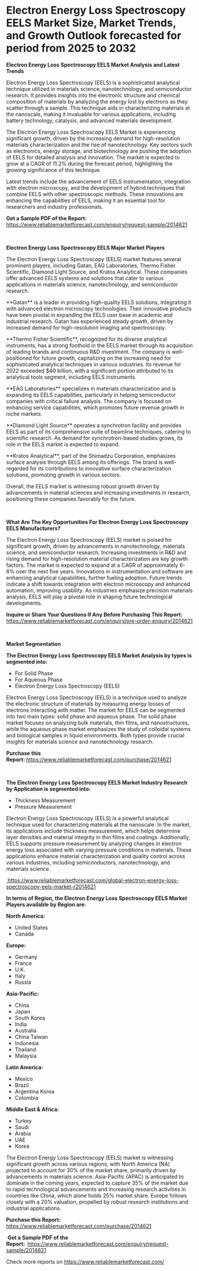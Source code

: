 <p><h1>Electron Energy Loss Spectroscopy EELS Market Size, Market Trends, and Growth Outlook forecasted for period from 2025 to 2032</h1></p><p><strong>Electron Energy Loss Spectroscopy EELS Market Analysis and Latest Trends</strong></p>
<p><p>Electron Energy Loss Spectroscopy (EELS) is a sophisticated analytical technique utilized in materials science, nanotechnology, and semiconductor research. It provides insights into the electronic structure and chemical composition of materials by analyzing the energy lost by electrons as they scatter through a sample. This technique aids in characterizing materials at the nanoscale, making it invaluable for various applications, including battery technology, catalysis, and advanced materials development.</p><p>The Electron Energy Loss Spectroscopy EELS Market is experiencing significant growth, driven by the increasing demand for high-resolution materials characterization and the rise of nanotechnology. Key sectors such as electronics, energy storage, and biotechnology are pushing the adoption of EELS for detailed analysis and innovation. The market is expected to grow at a CAGR of 11.2% during the forecast period, highlighting the growing significance of this technique. </p><p>Latest trends include the advancement of EELS instrumentation, integration with electron microscopy, and the development of hybrid techniques that combine EELS with other spectroscopic methods. These innovations are enhancing the capabilities of EELS, making it an essential tool for researchers and industry professionals.</p></p>
<p><strong>Get a Sample PDF of the Report:&nbsp;</strong> <a href="https://www.reliablemarketforecast.com/enquiry/request-sample/2014621?utm_campaign=3069&utm_medium=2&utm_source=Github&utm_content=ia&utm_term=29032025&utm_id=electron-energy-loss-spectroscopy-eels">https://www.reliablemarketforecast.com/enquiry/request-sample/2014621</a></p>
<p>&nbsp;</p>
<p><strong>Electron Energy Loss Spectroscopy EELS Major Market Players</strong></p>
<p><p>The Electron Energy Loss Spectroscopy (EELS) market features several prominent players, including Gatan, EAG Laboratories, Thermo Fisher Scientific, Diamond Light Source, and Kratos Analytical. These companies offer advanced EELS systems and solutions that cater to various applications in materials science, nanotechnology, and semiconductor research.</p><p>**Gatan** is a leader in providing high-quality EELS solutions, integrating it with advanced electron microscopy technologies. Their innovative products have been pivotal in expanding the EELS user base in academic and industrial research. Gatan has experienced steady growth, driven by increased demand for high-resolution imaging and spectroscopy.</p><p>**Thermo Fisher Scientific**, recognized for its diverse analytical instruments, has a strong foothold in the EELS market through its acquisition of leading brands and continuous R&D investment. The company is well-positioned for future growth, capitalizing on the increasing need for sophisticated analytical techniques in various industries. Its revenue for 2022 exceeded $40 billion, with a significant portion attributed to its analytical tools segment, including EELS instruments.</p><p>**EAG Laboratories** specializes in materials characterization and is expanding its EELS capabilities, particularly in helping semiconductor companies with critical failure analysis. The company is focused on enhancing service capabilities, which promotes future revenue growth in niche markets.</p><p>**Diamond Light Source** operates a synchrotron facility and provides EELS as part of its comprehensive suite of beamline techniques, catering to scientific research. As demand for synchrotron-based studies grows, its role in the EELS market is expected to expand.</p><p>**Kratos Analytical**, part of the Shimadzu Corporation, emphasizes surface analysis through EELS among its offerings. The brand is well-regarded for its contributions to innovative surface characterization solutions, promoting growth in various sectors.</p><p>Overall, the EELS market is witnessing robust growth driven by advancements in material sciences and increasing investments in research, positioning these companies favorably for the future.</p></p>
<p>&nbsp;</p>
<p><strong>What Are The Key Opportunities For Electron Energy Loss Spectroscopy EELS Manufacturers?</strong></p>
<p><p>The Electron Energy Loss Spectroscopy (EELS) market is poised for significant growth, driven by advancements in nanotechnology, materials science, and semiconductor research. Increasing investments in R&D and rising demand for high-resolution material characterization are key growth factors. The market is expected to expand at a CAGR of approximately 6-8% over the next five years. Innovations in instrumentation and software are enhancing analytical capabilities, further fueling adoption. Future trends indicate a shift towards integration with electron microscopy and enhanced automation, improving usability. As industries emphasize precision materials analysis, EELS will play a pivotal role in shaping future technological developments.</p></p>
<p><strong>Inquire or Share Your Questions If Any Before Purchasing This Report:</strong> <a href="https://www.reliablemarketforecast.com/enquiry/pre-order-enquiry/2014621?utm_campaign=3069&utm_medium=2&utm_source=Github&utm_content=ia&utm_term=29032025&utm_id=electron-energy-loss-spectroscopy-eels">https://www.reliablemarketforecast.com/enquiry/pre-order-enquiry/2014621</a></p>
<p>&nbsp;</p>
<p><strong>Market Segmentation</strong></p>
<p><strong>The Electron Energy Loss Spectroscopy EELS Market Analysis by types is segmented into:</strong></p>
<p><ul><li>For Solid Phase</li><li>For Aqueous Phase</li><li>Electron Energy Loss Spectroscopy (EELS)</li></ul></p>
<p><p>Electron Energy Loss Spectroscopy (EELS) is a technique used to analyze the electronic structure of materials by measuring energy losses of electrons interacting with matter. The market for EELS can be segmented into two main types: solid phase and aqueous phase. The solid phase market focuses on analyzing bulk materials, thin films, and nanostructures, while the aqueous phase market emphasizes the study of colloidal systems and biological samples in liquid environments. Both types provide crucial insights for materials science and nanotechnology research.</p></p>
<p><strong>Purchase this Report:&nbsp;</strong><a href="https://www.reliablemarketforecast.com/purchase/2014621?utm_campaign=3069&utm_medium=2&utm_source=Github&utm_content=ia&utm_term=29032025&utm_id=electron-energy-loss-spectroscopy-eels">https://www.reliablemarketforecast.com/purchase/2014621</a></p>
<p>&nbsp;</p>
<p><strong>The Electron Energy Loss Spectroscopy EELS Market Industry Research by Application is segmented into:</strong></p>
<p><ul><li>Thickness Measurement</li><li>Pressure Measurement</li></ul></p>
<p><p>Electron Energy Loss Spectroscopy (EELS) is a powerful analytical technique used for characterizing materials at the nanoscale. In the market, its applications include thickness measurement, which helps determine layer densities and material integrity in thin films and coatings. Additionally, EELS supports pressure measurement by analyzing changes in electron energy loss associated with varying pressure conditions in materials. These applications enhance material characterization and quality control across various industries, including semiconductors, nanotechnology, and materials science.</p></p>
<p><a href="https://www.reliablemarketforecast.com/global-electron-energy-loss-spectroscopy-eels-market-r2014621?utm_campaign=3069&utm_medium=2&utm_source=Github&utm_content=ia&utm_term=29032025&utm_id=electron-energy-loss-spectroscopy-eels">&nbsp;https://www.reliablemarketforecast.com/global-electron-energy-loss-spectroscopy-eels-market-r2014621</a></p>
<p><strong>In terms of Region, the Electron Energy Loss Spectroscopy EELS Market Players available by Region are:</strong></p>
<p>
    <p> <strong> North America: </strong>
        <ul>
            <li>United States</li>
            <li>Canada</li>
        </ul>
        </p> 
    <p> <strong> Europe: </strong>
        <ul>
            <li>Germany</li>
            <li>France</li>
            <li>U.K.</li>
            <li>Italy</li>
            <li>Russia</li>
        </ul>
        </p> 
    <p> <strong> Asia-Pacific: </strong>
        <ul>
            <li>China</li>
            <li>Japan</li>
            <li>South Korea</li>
            <li>India</li>
            <li>Australia</li>
            <li>China Taiwan</li>
            <li>Indonesia</li>
            <li>Thailand</li>
            <li>Malaysia</li>
        </ul>
        </p> 
    <p> <strong> Latin America: </strong>
        <ul>
            <li>Mexico</li>
            <li>Brazil</li>
            <li>Argentina Korea</li>
            <li>Colombia</li>
        </ul>
        </p> 
    <p> <strong> Middle East & Africa: </strong>
        <ul>
            <li>Turkey</li>
            <li>Saudi</li>
            <li>Arabia</li>
            <li>UAE</li>
            <li>Korea</li>
        </ul>
    </p>
    </p>
<p><p>The Electron Energy Loss Spectroscopy (EELS) market is witnessing significant growth across various regions, with North America (NA) projected to account for 30% of the market share, primarily driven by advancements in materials science. Asia-Pacific (APAC) is anticipated to dominate in the coming years, expected to capture 35% of the market due to rapid technological advancements and increasing research activities in countries like China, which alone holds 25% market share. Europe follows closely with a 20% valuation, propelled by robust research institutions and industrial applications.</p></p>
<p><strong>Purchase this Report: </strong><a href="https://www.reliablemarketforecast.com/purchase/2014621?utm_campaign=3069&utm_medium=2&utm_source=Github&utm_content=ia&utm_term=29032025&utm_id=electron-energy-loss-spectroscopy-eels">https://www.reliablemarketforecast.com/purchase/2014621</a></p>
<p>&nbsp;<strong>Get a Sample PDF of the Report:&nbsp;&nbsp;</strong><a href="https://www.reliablemarketforecast.com/enquiry/request-sample/2014621?utm_campaign=3069&utm_medium=2&utm_source=Github&utm_content=ia&utm_term=29032025&utm_id=electron-energy-loss-spectroscopy-eels">https://www.reliablemarketforecast.com/enquiry/request-sample/2014621</a></p>
<p><strong></strong></p>
<p>Check more reports on <a href="https://www.reliablemarketforecast.com/?utm_campaign=3069&utm_medium=2&utm_source=Github&utm_content=ia&utm_term=29032025&utm_id=electron-energy-loss-spectroscopy-eels">https://www.reliablemarketforecast.com/</a></p>